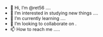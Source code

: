 - 👋 Hi, I’m @ret56 ....
- 👀 I’m interested in studying new things ....
- 🌱 I’m currently learning ....
- 💞️ I’m looking to collaborate on .
- 📫 How to reach me .....
  

<!---
ret56/ret56 is a ✨ special ✨ repository because its `README.md` (this file) appears on your GitHub profile.
You can click the Preview link to take a look at your changes.
--->
